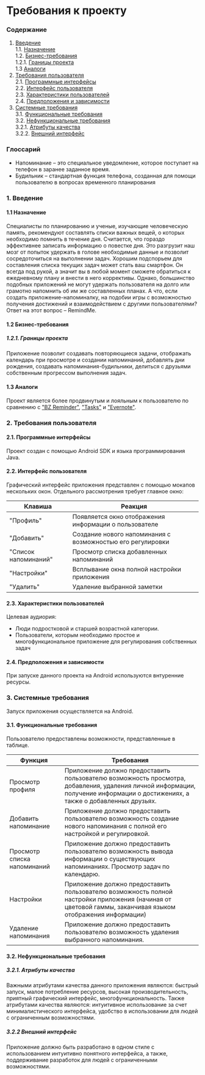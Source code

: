 # Требования к проекту
### Содержание
1. [Введение](#1) <br>
  1.1. [Назначение](#1.1) <br>
  1.2. [Бизнес-требования](#1.2) <br>
      1.2.1. [Границы проекта](#1.2.1) <br>
  1.3 [Аналоги](#1.3) <br>
2. [Требования пользователя](#2) <br>
  2.1. [Программные интерфейсы](#2.1) <br>
  2.2. [Интерфейс пользователя](#2.2) <br>
  2.3. [Характеристики пользователей](#2.3) <br>
  2.4. [Предположения и зависимости](#2.4) <br>
3. [Системные требования](#3) <br>
  3.1. [Функциональные требования](#3.1) <br>
  3.2. [Нефункциональные требования](#3.2) <br>
     3.2.1. [Атрибуты качества](#3.2.1) <br>
     3.2.2. [Внешний интерфейс](#3.2.2) <br>

### Глоссарий
* Напоминание – это специальное уведомление, которое поступает на телефон в заранее заданное время.
* Будильник – стандартная функция телефона, созданная для помощи пользователю в вопросах временного планирования
  
### 1. Введение <a name="1"></a>
#### 1.1 Назначение <a name="1.1"></a>
Специалисты по планированию и ученые, изучающие человеческую память, рекомендуют составлять списки важных вещей, о которых необходимо помнить в течение дня. Считается, что гораздо эффективнее записать информацию о повестке дня. Это разгрузит наш мозг от попыток удержать в голове необходимые данные и позволит сосредоточиться на выполнении задач.
Хорошим подспорьем для составления списка текущих задач может стать ваш смартфон. Он всегда под рукой, а значит вы в любой момент сможете обратиться к ежедневному плану и внести в него коррективы.
Однако, большинство подобных приложений не могут удержать пользователя на долго или грамотно напомнить об им же составленных планах. А что, если создать приложение-напоминалку, на подобии игры с возможностью получения достижений и взаимодействием с другими пользователями? Ответ на этот вопрос – RemindMe.

#### 1.2 Бизнес-требования <a name="1.2"></a>
##### 1.2.1. Границы проекта <a name="1.2.1"></a>
Приложение позволит создавать повторяющиеся задачи, отображать календарь при просмотре и создании напоминаний, добавлять дни рождения, создавать напоминания-будильники, делиться с друзьями собственным прогрессом выполнения задач.
#### 1.3 Аналоги <a name="1.3"></a>
Проект является более продвинутым и лояльным к пользователю по сравнению с ["BZ Reminder"](https://bzreminder.com/), ["Tasks"](https://mytasksapp.com/) и ["Evernote"](https://evernote.com/intl/ru).
### 2. Требования пользователя <a name="2"></a>
#### 2.1. Программные интерфейсы <a name="2.1"></a>
Проект создан с помощью Android SDK и языка программирования Java.
#### 2.2. Интерфейс пользователя <a name="2.2"></a>
Графический интерфейс приложения представлен с помощью мокапов нескольких окон.
Отдельного рассмотрения требует главное окно:

Клавиша | Реакция
--- | ---
"Профиль" | Появляется окно отображения информации о пользователе
"Добавить" | Создание нового напоминания с возможностью его регулировки
"Список напоминаний" | Просмотр списка добавленных напоминаний
"Настройки" | Всплывание окна полной настройки приложения
"Удалить" | Удаление выбранной заметки

#### 2.3. Характеристики пользователей <a name="2.3"></a>
Целевая аудиория:
* Люди подростковой и старшей возрастной категории.
* Пользователи, которым необходимо простое и многофункциональное приложение для регулирования собственных задач
#### 2.4. Предположения и зависимости <a name="2.4"></a>
При запуске данного проекта на Android используются внтуренние ресурсы.
### 3. Системные требования <a name="3"></a>
Запуск приложения осуществляется на Android.
#### 3.1. Функциональные требования <a name="3.1"></a>
Пользователю предоставлены возможности, представленные в таблице.

Функция | Требования
--- | ---
Просмотр профиля | Приложение должно предоставить пользователю возможность просмотра, добавления, удаления личной информации, получение информации о достижениях, а также о добавленных друзьях.
Добавить напоминание | Приложение должно предоставить пользователю возможность создание нового напоминания с полной его настройкой и регулировкой.
Просмотр списка напоминаний | Приложение должно предоставить пользователю возможность вывода информации о существующих напоминаниях. Просмотр задач по календарю.
Настройки | Приложение должно предоставить пользователю возможность полной настройки приложения (начиная от цветовой гаммы, заканчивая языком отображения информации)
Удаление напоминания | Приложение должно предоставить пользователю возможность удаления выбранного напоминания.

#### 3.2. Нефункциональные требования <a name="3.2"></a>
  ##### 3.2.1. Атрибуты качества <a name="3.2.1"></a>
Важными атрибутами качества данного приложения являются: быстрый запуск, малое потребление ресурсов, высокая производительность, приятный графический интерфейс, многофункциональность.
Также атрибутами качества являются: интуитивное использование за счет минималистического интерфейса, удобство в использовании для людей с ограниченным возможностями.

  ##### 3.2.2 Внешний интерфейс <a name="3.2.2"></a>
Приложение должно быть разработано в одном стиле с использованием интуитивно понятного интерфейса, а также, поддерживание разработок для людей с ограниченными возможностями.
